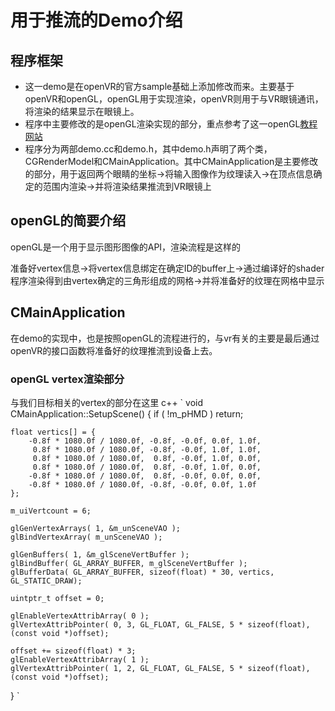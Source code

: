 # 用于推流的Demo介绍

## 程序框架
- 这一demo是在openVR的官方sample基础上添加修改而来。主要基于openVR和openGL，openGL用于实现渲染，openVR则用于与VR眼镜通讯，将渲染的结果显示在眼镜上。
- 程序中主要修改的是openGL渲染实现的部分，重点参考了这一openGL[教程网站](https://learnopengl.com/ "With a Title")
- 程序分为两部demo.cc和demo.h，其中demo.h声明了两个类，CGRenderModel和CMainApplication。其中CMainApplication是主要修改的部分，用于返回两个眼睛的坐标->将输入图像作为纹理读入->在顶点信息确定的范围内渲染->并将渲染结果推流到VR眼镜上

## openGL的简要介绍
openGL是一个用于显示图形图像的API，渲染流程是这样的

准备好vertex信息->将vertex信息绑定在确定ID的buffer上->通过编译好的shader程序渲染得到由vertex确定的三角形组成的网格->并将准备好的纹理在网格中显示

## CMainApplication
在demo的实现中，也是按照openGL的流程进行的，与vr有关的主要是最后通过openVR的接口函数将准备好的纹理推流到设备上去。

### openGL vertex渲染部分
与我们目标相关的vertex的部分在这里
c++ `
void CMainApplication::SetupScene() {
	if ( !m_pHMD )
		return;

	float vertics[] = {
		-0.8f * 1080.0f / 1080.0f, -0.8f, -0.0f, 0.0f, 1.0f,
		 0.8f * 1080.0f / 1080.0f, -0.8f, -0.0f, 1.0f, 1.0f,
		 0.8f * 1080.0f / 1080.0f,  0.8f, -0.0f, 1.0f, 0.0f,
		 0.8f * 1080.0f / 1080.0f,  0.8f, -0.0f, 1.0f, 0.0f,
		-0.8f * 1080.0f / 1080.0f,  0.8f, -0.0f, 0.0f, 0.0f,
		-0.8f * 1080.0f / 1080.0f, -0.8f, -0.0f, 0.0f, 1.0f
	};

	m_uiVertcount = 6;

	glGenVertexArrays( 1, &m_unSceneVAO );
	glBindVertexArray( m_unSceneVAO );

	glGenBuffers( 1, &m_glSceneVertBuffer );
	glBindBuffer( GL_ARRAY_BUFFER, m_glSceneVertBuffer );
	glBufferData( GL_ARRAY_BUFFER, sizeof(float) * 30, vertics, GL_STATIC_DRAW);

	uintptr_t offset = 0;

	glEnableVertexAttribArray( 0 );
	glVertexAttribPointer( 0, 3, GL_FLOAT, GL_FALSE, 5 * sizeof(float), (const void *)offset);

	offset += sizeof(float) * 3;
	glEnableVertexAttribArray( 1 );
	glVertexAttribPointer( 1, 2, GL_FLOAT, GL_FALSE, 5 * sizeof(float), (const void *)offset);
}
`
